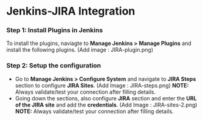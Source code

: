 # Jenkins-JIRA Integration
### Step 1: Install Plugins in Jenkins
To install the plugins, naviagte to  **Manage Jenkins > Manage Plugins** and install the following plugins.
(Add image : JIRA-plugin.png)

### Step 2: Setup the configuration
* Go to **Manage Jenkins > Configure System** and navigate to **JIRA Steps** section to configure **JIRA Sites**. 
(Add Image : JIRA-steps.png)
**NOTE:** Always validate/test your connection after filling details.
* Going down the sections, also configure **JIRA** section and enter the **URL of the JIRA site** and add the **credentials**.
(Add Image : JIRA-sites-2.png)
**NOTE:** Always validate/test your connection after filling details.

